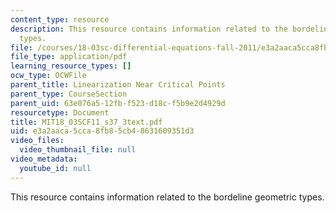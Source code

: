 ```yaml
---
content_type: resource
description: This resource contains information related to the bordeline geometric
  types.
file: /courses/18-03sc-differential-equations-fall-2011/e3a2aaca5cca8fb85cb48631609351d3_MIT18_03SCF11_s37_3text.pdf
file_type: application/pdf
learning_resource_types: []
ocw_type: OCWFile
parent_title: Linearization Near Critical Points
parent_type: CourseSection
parent_uid: 63e076a5-12fb-f523-d18c-f5b9e2d4929d
resourcetype: Document
title: MIT18_03SCF11_s37_3text.pdf
uid: e3a2aaca-5cca-8fb8-5cb4-8631609351d3
video_files:
  video_thumbnail_file: null
video_metadata:
  youtube_id: null
---
```

This resource contains information related to the bordeline geometric types.